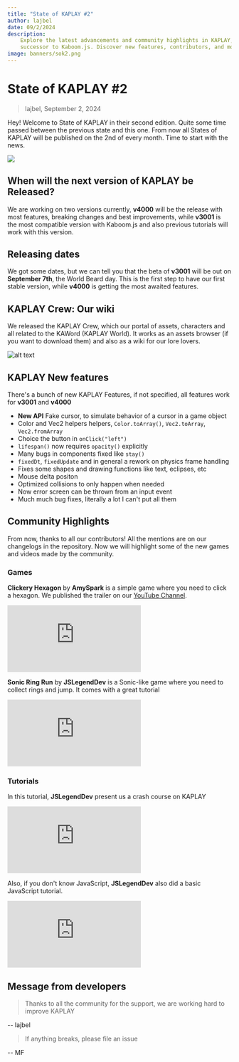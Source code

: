 ```yaml
---
title: "State of KAPLAY #2"
author: lajbel
date: 09/2/2024
description:
    Explore the latest advancements and community highlights in KAPLAY, the
    successor to Kaboom.js. Discover new features, contributors, and more!
image: banners/sok2.png
---
```


# State of KAPLAY #2

> lajbel, September 2, 2024

Hey! Welcome to State of KAPLAY in their second edition. Quite some time passed
between the previous state and this one. From now all States of KAPLAY will be
published on the 2nd of every month. Time to start with the news.

![](https://media.discordapp.net/attachments/883782527809122367/1243426924454481981/May-24-2024_13-54-05.gif?ex=66d73f50&is=66d5edd0&hm=09ba4dc2f0e7926aa26aa3d7262b736c9e674218e8a1d9b0d2378d48f253d996&=)

## When will the next version of KAPLAY be Released?

We are working on two versions currently, **v4000** will be the release with
most features, breaking changes and best improvements, while **v3001** is the
most compatible version with Kaboom.js and also previous tutorials will work
with this version.

## Releasing dates

We got some dates, but we can tell you that the beta of **v3001** will be out on
**September 7th**, the World Beard day. This is the first step to have our first
stable version, while **v4000** is getting the most awaited features.

## KAPLAY Crew: Our wiki

We released the KAPLAY Crew, which our portal of assets, characters and all
related to the KAWord (KAPLAY World). It works as an assets browser (if you want
to download them) and also as a wiki for our lore lovers.

![alt text](./assets/crew.png)

## KAPLAY New features

There's a bunch of new KAPLAY Features, if not specified, all features work for
**v3001** and **v4000**

- **New API** Fake cursor, to simulate behavior of a cursor in a game object
- Color and Vec2 helpers helpers, `Color.toArray()`, `Vec2.toArray`,
  `Vec2.fromArray`
- Choice the button in `onClick("left")`
- `lifespan()` now requires `opacity()` explicitly
- Many bugs in components fixed like `stay()`
- `fixedDt`, `fixedUpdate` and in general a rework on physics frame handling
- Fixes some shapes and drawing functions like text, eclipses, etc
- Mouse delta positon
- Optimized collisions to only happen when needed
- Now error screen can be thrown from an input event
- Much much bug fixes, literally a lot I can't put all them

## Community Highlights

From now, thanks to all our contributors! All the mentions are on our changelogs
in the repository. Now we will highlight some of the new games and videos made
by the community.

### Games

**Clickery Hexagon** by **AmySpark** is a simple game where you need to click a
hexagon. We published the trailer on our
[YouTube Channel](https://youtube.com/@kaplayjs).

<iframe src="https://www.youtube-nocookie.com/embed/fhVhcYxPrx0?si=ztdVmZGQwVYWZFFU" title="YouTube video player" frameborder="0" allow="accelerometer; autoplay; clipboard-write; encrypted-media; gyroscope; picture-in-picture; web-share" referrerpolicy="strict-origin-when-cross-origin" allowfullscreen class="yt"></iframe>

**Sonic Ring Run** by **JSLegendDev** is a Sonic-like game where you need to
collect rings and jump. It comes with a great tutorial

<iframe src="https://www.youtube-nocookie.com/embed/wfRvhPm5qFc?si=O0JpjftZj_4MVdIl" title="YouTube video player" frameborder="0" allow="accelerometer; autoplay; clipboard-write; encrypted-media; gyroscope; picture-in-picture; web-share" referrerpolicy="strict-origin-when-cross-origin" allowfullscreen class="yt"></iframe>

### Tutorials

In this tutorial, **JSLegendDev** present us a crash course on KAPLAY

<iframe src="https://www.youtube.com/embed/FdEYxGoy5_c?si=Q_BxSXscXDxNWKau" title="YouTube video player" frameborder="0" allow="accelerometer; autoplay; clipboard-write; encrypted-media; gyroscope; picture-in-picture; web-share" referrerpolicy="strict-origin-when-cross-origin" allowfullscreen class="yt"></iframe>

Also, if you don't know JavaScript, **JSLegendDev** also did a basic JavaScript
tutorial.

<iframe src="https://www.youtube-nocookie.com/embed/XZEcO3OWjdA?si=6vfqmvPy1lm8btce" title="YouTube video player" frameborder="0" allow="accelerometer; autoplay; clipboard-write; encrypted-media; gyroscope; picture-in-picture; web-share" referrerpolicy="strict-origin-when-cross-origin" allowfullscreen class="yt"></iframe>

## Message from developers

> Thanks to all the community for the support, we are working hard to improve
> KAPLAY

-- lajbel

> If anything breaks, please file an issue

-- MF
